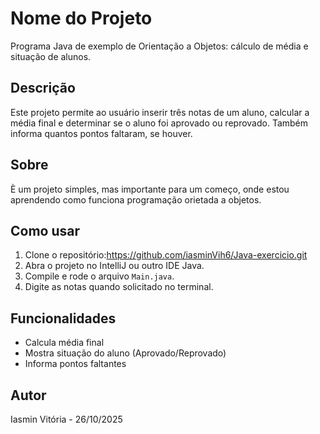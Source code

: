 # Nome do Projeto
Programa Java de exemplo de Orientação a Objetos: cálculo de média e situação de alunos.

## Descrição
Este projeto permite ao usuário inserir três notas de um aluno, calcular a média final e determinar se o aluno foi aprovado ou reprovado. Também informa quantos pontos faltaram, se houver.

## Sobre
È um projeto simples, mas importante para um começo, onde estou aprendendo como funciona programação orietada a objetos.

## Como usar
1. Clone o repositório:https://github.com/iasminVih6/Java-exercicio.git
2. Abra o projeto no IntelliJ ou outro IDE Java.
3. Compile e rode o arquivo `Main.java`.
4. Digite as notas quando solicitado no terminal.

## Funcionalidades
- Calcula média final
- Mostra situação do aluno (Aprovado/Reprovado)
- Informa pontos faltantes

## Autor
Iasmin Vitória - 26/10/2025

